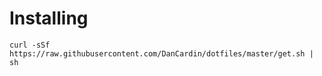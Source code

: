 # Installing

    curl -sSf https://raw.githubusercontent.com/DanCardin/dotfiles/master/get.sh | sh
